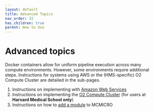 ```yaml
---
layout: default
title: Advanced Topics
nav_order: 32
has_children: true
parent: How to Use
---
```


# Advanced topics

Docker containers allow for uniform pipeline execution across many compute environments. However, some environments require additional steps. Instructions for systems using AWS or the (HMS-specific) O2 Compute Cluster are detailed in the sub-pages. 

1. Instructions on implementing with [Amazon Web Services](./run-AWS.html)
2. Instructions on implementing the [O2 Compute Cluster](./run-O2.html) (for users at **Harvard Medical School only**) 
3. Instructions on how to [add a module](./adding.html) to MCMICRO 

